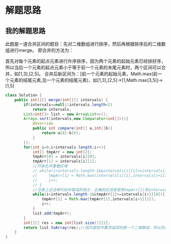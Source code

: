 # 解题思路

## 我的解题思路
此题是一道合并区间的题目：先对二维数组进行排序，然后再根据排序后的二维数组进行merge。
即合并的方法为：

首先对每个元素的起点元素进行升序排序，因为两个元素的起始元素已经排好序，所以当后一个元素的起点元素小于等于前一个元素的末尾元素时，两个区间可以合并，如[1,3],[2,5]。 合并后新区间为：[前一个元素的起始元素，Math.max(前一个元素的结尾元素,后一个元素的结尾元素)，如[1,3],[2,5]->[1,Math.max(3,5)]->[1,5]

```java
class Solution {
    public int[][] merge(int[][] intervals) {
        if(intervals==null||intervals.length<2)
            return intervals;
        List<int[]> list = new ArrayList<>();
        Arrays.sort(intervals,new Comparator<int[]>(){
            @Override
            public int compare(int[] a,int[]b){
                return a[0]-b[0];
            }
        });
        for(int i=0;i<intervals.length;i++){
            int[] tmpArr = new int[2];
            tmpArr[0] = intervals[i][0];
            tmpArr[1] = intervals[i][1];
            //开始合并重叠区域
            // while(i<intervals.length-1&&intervals[i][1]>=intervals[i+1][0]){
            //     tmpArr[1] = Math.max(intervals[i][1],intervals[i+1][1]);
            //     i++;
            // }
            //注意上述注释代码中错误的地方，正确的应该是使用tmpArr[1]和intervals[i+1][0]去比较，而不能使用原数组中的值intervals[i][1]和intervals[i+1][0]比较
            while(i<intervals.length-1&&tmpArr[1]>=intervals[i+1][0]){
                tmpArr[1] = Math.max(tmpArr[1],intervals[i+1][1]);
                i++;
            }
            list.add(tmpArr);
        }
        int[][] res = new int[list.size()][2];
        return list.toArray(res);//因为题目中要求返回的是一个二维数组，所以先使用ArrayList进行操作，后序将Arraylist转换为Array
    }
}
```
